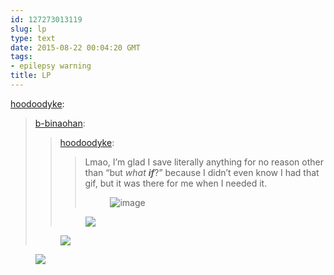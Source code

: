 ```yaml
---
id: 127273013119
slug: lp
type: text
date: 2015-08-22 00:04:20 GMT
tags:
- epilepsy warning
title: LP
---
```

<p><a class="tumblr_blog" href="http://hoodoodyke.tumblr.com/post/127272918014">hoodoodyke</a>:</p>
<blockquote>
<p><a class="tumblr_blog" href="http://b-binaohan.tumblr.com/post/127272699489">b-binaohan</a>:</p>
<blockquote>
<p><a class="tumblr_blog" href="http://hoodoodyke.tumblr.com/post/127267452289">hoodoodyke</a>:</p>
<blockquote>
<p><p>Lmao, I&rsquo;m glad I save literally anything for no reason other than&nbsp;&ldquo;but <i>what <b>if</b></i>?&rdquo; because I didn&rsquo;t even know I had that gif, but it was there for me when I needed it.</p>
<figure data-orig-width="245" data-orig-height="190"><img src="https://38.media.tumblr.com/23b05a999399a671eae17d383da66910/tumblr_inline_ntgertQplm1qfzb2v_500.gif" alt="image" data-orig-width="245" data-orig-height="190"></figure></p>
</blockquote>
<p><figure data-orig-height="200" data-orig-width="245"><img src="https://33.media.tumblr.com/34ee136dd41d744121624b4228b45c74/tumblr_inline_ntgimdmWqd1rdzs46_500.gif" data-orig-height="200" data-orig-width="245"></figure></p>
</blockquote>
<p><figure class="tmblr-full" data-orig-height="280" data-orig-width="500"><img src="https://38.media.tumblr.com/31b1f403f2fbc08d802abf18f8539977/tumblr_inline_ntgisgrna21qfzb2v_500.gif" data-orig-height="280" data-orig-width="500"></figure></p>
</blockquote>

<figure class="tmblr-full" data-orig-height="270" data-orig-width="480"><img src="https://31.media.tumblr.com/f1f87c6005c580ad61155ea9e26c6d88/tumblr_inline_ntgiv3kgVJ1rdzs46_500.gif" data-orig-height="270" data-orig-width="480"></figure>